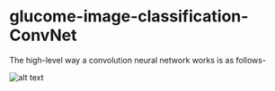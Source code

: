 # glucome-image-classification-ConvNet
The high-level way a convolution neural network works is as follows-


![alt text](https://github.com/[username]/[reponame]/blob/[branch]/image.jpg?raw=true)
